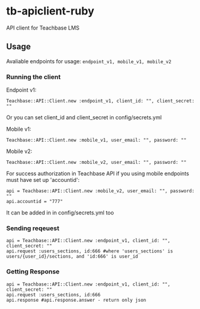 # tb-apiclient-ruby
API client for Teachbase LMS

## Usage
Avaliable endpoints for usage: 
`endpoint_v1, mobile_v1, mobile_v2`

### Running the client

Endpoint v1:

`Teachbase::API::Client.new :endpoint_v1, client_id: "", client_secret: ""`

Or you can set client_id and client_secret in config/secrets.yml

Mobile v1:

`Teachbase::API::Client.new :mobile_v1, user_email: "", password: ""`

Mobile v2:

`Teachbase::API::Client.new :mobile_v2, user_email: "", password: ""`

For success authorization in Teachbase API if you using mobile endpoints must have set up 'accountid':

```
api = Teachbase::API::Client.new :mobile_v2, user_email: "", password: ""
api.accountid = "777"
```

It can be added in in config/secrets.yml too

### Sending reqeuest

```
api = Teachbase::API::Client.new :endpoint_v1, client_id: "", client_secret: ""
api.request :users_sections, id:666 #where 'users_sections' is users/{user_id}/sections, and 'id:666' is user_id
```

### Getting Response

```
api = Teachbase::API::Client.new :endpoint_v1, client_id: "", client_secret: ""
api.request :users_sections, id:666
api.response #api.response.answer - return only json
```


